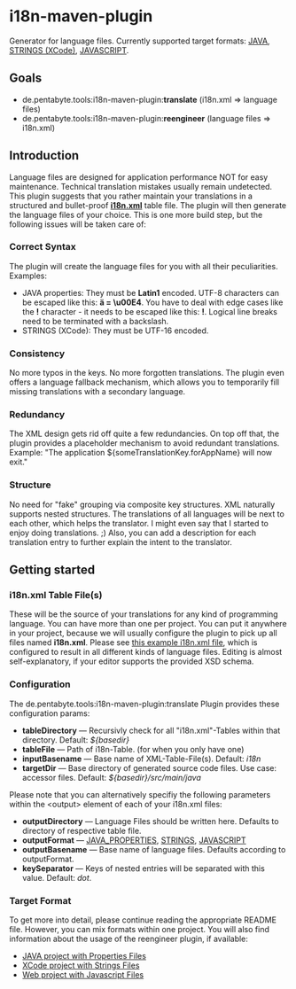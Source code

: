 # i18n-maven-plugin

Generator for language files. Currently supported target formats: [JAVA](doc/README_JAVA.md), [STRINGS (XCode)](doc/README_STRINGS.md), [JAVASCRIPT](doc/README_JAVASCRIPT.md).

## Goals

* de.pentabyte.tools:i18n-maven-plugin:**translate** (i18n.xml => language files)
* de.pentabyte.tools:i18n-maven-plugin:**reengineer** (language files => i18n.xml)

## Introduction

Language files are designed for application performance NOT for easy maintenance. Technical translation mistakes usually remain undetected. This plugin suggests that you rather maintain your translations in a structured and bullet-proof [**i18n.xml**](src/test/resources/i18n.xml) table file. The plugin will then generate the language files of your choice. This is one more build step, but the following issues will be taken care of:

### Correct Syntax

The plugin will create the language files for you with all their peculiarities. Examples:

* JAVA properties: They must be **Latin1** encoded. UTF-8 characters can be escaped like this: **ä = \u00E4**. You have to deal with edge cases like the **!** character - it needs to be escaped like this: **\!**. Logical line breaks need to be terminated with a backslash.
* STRINGS (XCode): They must be UTF-16 encoded.

### Consistency

No more typos in the keys. No more forgotten translations. The plugin even offers a language fallback mechanism, which allows you to temporarily fill missing translations with a secondary language.

### Redundancy

The XML design gets rid off quite a few redundancies. On top off that, the plugin provides a placeholder mechanism to avoid redundant translations. Example: "The application ${someTranslationKey.forAppName} will now exit." 

### Structure

No need for "fake" grouping via composite key structures. XML naturally supports nested structures. The translations of all languages will be next to each other, which helps the translator. I might even say that I started to enjoy doing translations. ;) Also, you can add a description for each translation entry to further explain the intent to the translator.

## Getting started

### i18n.xml Table File(s)

These will be the source of your translations for any kind of programming language. You can have more than one per project. You can put it anywhere in your project, because we will usually configure the plugin to pick up all files named **i18n.xml**. Please see [this example i18n.xml file](src/test/resources/i18n.xml), which is configured to result in all different kinds of language files. Editing is almost self-explanatory, if your editor supports the provided XSD schema.

### Configuration

The de.pentabyte.tools:i18n-maven-plugin:translate Plugin provides these configuration params:

- **tableDirectory** — Recursivly check for all "i18n.xml"-Tables within that directory. Default: *${basedir}*
- **tableFile** — Path of i18n-Table. (for when you only have one)
- **inputBasename** — Base name of XML-Table-File(s). Default: *i18n*
- **targetDir** — Base directory of generated source code files. Use case: accessor files. Default: *${basedir}/src/main/java*

Please note that you can alternatively specifiy the following parameters within the &lt;output&gt; element of each of your i18n.xml files:

- **outputDirectory** — Language Files should be written here. Defaults to directory of respective table file.
- **outputFormat** — [JAVA_PROPERTIES](doc/README_JAVA.md), [STRINGS](doc/README_STRINGS.md), [JAVASCRIPT](doc/README_JAVASCRIPT.md)
- **outputBasename** — Base name of language files. Defaults according to outputFormat.
- **keySeparator** — Keys of nested entries will be separated with this value. Default: *dot*.

### Target Format

To get more into detail, please continue reading the appropriate README file. However, you can mix formats within one project. You will also find information about the usage of the reengineer plugin, if available:

- [JAVA project with Properties Files](doc/README_JAVA.md)
- [XCode project with Strings Files](doc/README_STRINGS.md)
- [Web project with Javascript Files](doc/README_JAVASCRIPT.md)